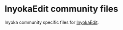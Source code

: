 # InyokaEdit community files
Inyoka community specific files for [InyokaEdit](https://github.com/inyokaproject/inyokaedit).
